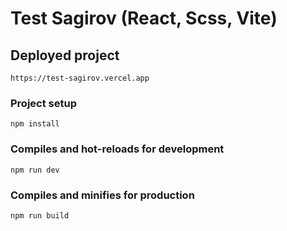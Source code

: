 # Test Sagirov (React, Scss, Vite)

## Deployed project
```
https://test-sagirov.vercel.app
```


### Project setup
```
npm install
```

### Compiles and hot-reloads for development
```
npm run dev
```

### Compiles and minifies for production
```
npm run build
```